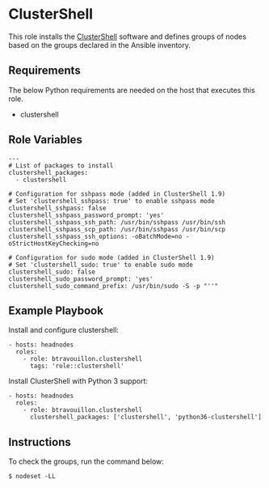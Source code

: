 ClusterShell
============

This role installs the [ClusterShell][1] software and defines groups of nodes
based on the groups declared in the Ansible inventory.

[1]: https://cea-hpc.github.io/clustershell/

Requirements
------------

The below Python requirements are needed on the host that executes this role.

 - clustershell

Role Variables
--------------

    ---
    # List of packages to install
    clustershell_packages:
      - clustershell

    # Configuration for sshpass mode (added in ClusterShell 1.9)
    # Set 'clustershell_sshpass: true' to enable sshpass mode
    clustershell_sshpass: false
    clustershell_sshpass_password_prompt: 'yes'
    clustershell_sshpass_ssh_path: /usr/bin/sshpass /usr/bin/ssh
    clustershell_sshpass_scp_path: /usr/bin/sshpass /usr/bin/scp
    clustershell_sshpass_ssh_options: -oBatchMode=no -oStrictHostKeyChecking=no

    # Configuration for sudo mode (added in ClusterShell 1.9)
    # Set 'clustershell_sudo: true' to enable sudo mode
    clustershell_sudo: false
    clustershell_sudo_password_prompt: 'yes'
    clustershell_sudo_command_prefix: /usr/bin/sudo -S -p "''"

Example Playbook
----------------

Install and configure clustershell:

    - hosts: headnodes
      roles:
        - role: btravouillon.clustershell
          tags: 'role::clustershell'

Install ClusterShell with Python 3 support:

    - hosts: headnodes
      roles:
        - role: btravouillon.clustershell
          clustershell_packages: ['clustershell', 'python36-clustershell']

Instructions
------------

To check the groups, run the command below:

    $ nodeset -LL
